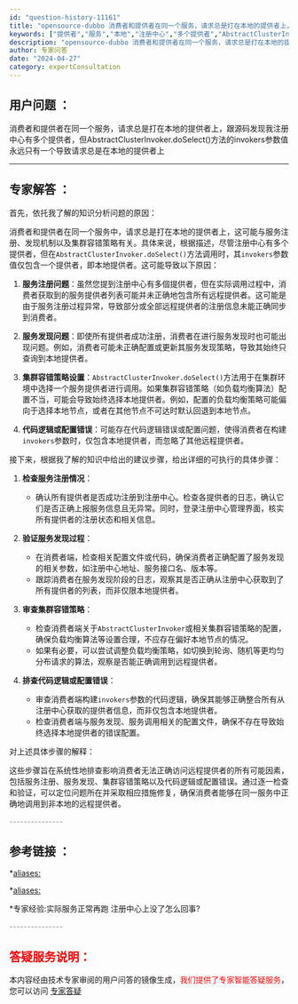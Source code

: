 ```yaml
---
id: "question-history-11161"
title: "opensource-dubbo 消费者和提供者在同一个服务，请求总是打在本地的提供者上，跟源码发现我注册中心有多个提供者..."
keywords: ["提供者","服务","本地","注册中心","多个提供者","AbstractClusterInvoker","doSelect()","invokers","参数值",]
description: "opensource-dubbo 消费者和提供者在同一个服务，请求总是打在本地的提供者上，跟源码发现我注册中心有多个提供者，但AbstractClusterInvoker.doSelect()方法的invokers参数值永远只有一个导致请求总是在本地的提供者上"
author: 专家问答
date: "2024-04-27"
category: expertConsultation
---
```


## 用户问题 ： 
 消费者和提供者在同一个服务，请求总是打在本地的提供者上，跟源码发现我注册中心有多个提供者，但AbstractClusterInvoker.doSelect()方法的invokers参数值永远只有一个导致请求总是在本地的提供者上
 

---------------
## 专家解答 ：

首先，依托我了解的知识分析问题的原因：

消费者和提供者在同一个服务中，请求总是打在本地的提供者上，这可能与服务注册、发现机制以及集群容错策略有关。具体来说，根据描述，尽管注册中心有多个提供者，但在`AbstractClusterInvoker.doSelect()`方法调用时，其`invokers`参数值仅包含一个提供者，即本地提供者。这可能导致以下原因：

1. **服务注册问题**：虽然您提到注册中心有多個提供者，但在实际调用过程中，消费者获取到的服务提供者列表可能并未正确地包含所有远程提供者。这可能是由于服务注册过程异常，导致部分或全部远程提供者的注册信息未能正确同步到消费者。

2. **服务发现问题**：即使所有提供者成功注册，消费者在进行服务发现时也可能出现问题。例如，消费者可能未正确配置或更新其服务发现策略，导致其始终只查询到本地提供者。

3. **集群容错策略设置**：`AbstractClusterInvoker.doSelect()`方法用于在集群环境中选择一个服务提供者进行调用。如果集群容错策略（如负载均衡算法）配置不当，可能会导致始终选择本地提供者。例如，配置的负载均衡策略可能偏向于选择本地节点，或者在其他节点不可达时默认回退到本地节点。

4. **代码逻辑或配置错误**：可能存在代码逻辑错误或配置问题，使得消费者在构建`invokers`参数时，仅包含本地提供者，而忽略了其他远程提供者。

接下来，根据我了解的知识中给出的建议步骤，给出详细的可执行的具体步骤：

1. **检查服务注册情况**：
   - 确认所有提供者是否成功注册到注册中心。检查各提供者的日志，确认它们是否正确上报服务信息且无异常。同时，登录注册中心管理界面，核实所有提供者的注册状态和相关信息。

2. **验证服务发现过程**：
   - 在消费者端，检查相关配置文件或代码，确保消费者正确配置了服务发现的相关参数，如注册中心地址、服务接口名、版本等。
   - 跟踪消费者在服务发现阶段的日志，观察其是否正确从注册中心获取到了所有提供者的列表，而非仅限本地提供者。

3. **审查集群容错策略**：
   - 检查消费者端关于`AbstractClusterInvoker`或相关集群容错策略的配置，确保负载均衡算法等设置合理，不应存在偏好本地节点的情况。
   - 如果有必要，可以尝试调整负载均衡策略，如切换到轮询、随机等更均匀分布请求的算法，观察是否能正确调用到远程提供者。

4. **排查代码逻辑或配置错误**：
   - 审查消费者端构建`invokers`参数的代码逻辑，确保其能够正确整合所有从注册中心获取的提供者信息，而非仅包含本地提供者。
   - 检查消费者端与服务发现、服务调用相关的配置文件，确保不存在导致始终选择本地提供者的错误配置。

对上述具体步骤的解释：

这些步骤旨在系统性地排查影响消费者无法正确访问远程提供者的所有可能因素，包括服务注册、服务发现、集群容错策略以及代码逻辑或配置错误。通过逐一检查和验证，可以定位问题所在并采取相应措施修复，确保消费者能够在同一服务中正确地调用到非本地的远程提供者。


<font color="#949494">---------------</font> 


## 参考链接 ：

*[aliases:](https://github/tree/master/content/zh-cn/docs/references/configuration/api.md)
 
 *[aliases:](https://github/tree/master/content/zh-cn/docs/references/xml/dubbo-provider.md)
 
 *专家经验:实际服务正常再跑 注册中心上没了怎么回事? 


 <font color="#949494">---------------</font> 
 


## <font color="#FF0000">答疑服务说明：</font> 

本内容经由技术专家审阅的用户问答的镜像生成，<font color="#FF0000">我们提供了专家智能答疑服务</font>，您可以访问 [专家答疑](https://opensource.alibaba.com/chatBot)
